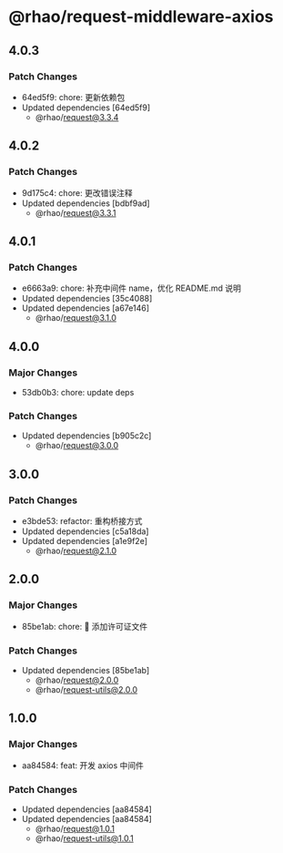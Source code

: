 # @rhao/request-middleware-axios

## 4.0.3

### Patch Changes

- 64ed5f9: chore: 更新依赖包
- Updated dependencies [64ed5f9]
  - @rhao/request@3.3.4

## 4.0.2

### Patch Changes

- 9d175c4: chore: 更改错误注释
- Updated dependencies [bdbf9ad]
  - @rhao/request@3.3.1

## 4.0.1

### Patch Changes

- e6663a9: chore: 补充中间件 name，优化 README.md 说明
- Updated dependencies [35c4088]
- Updated dependencies [a67e146]
  - @rhao/request@3.1.0

## 4.0.0

### Major Changes

- 53db0b3: chore: update deps

### Patch Changes

- Updated dependencies [b905c2c]
  - @rhao/request@3.0.0

## 3.0.0

### Patch Changes

- e3bde53: refactor: 重构桥接方式
- Updated dependencies [c5a18da]
- Updated dependencies [a1e9f2e]
  - @rhao/request@2.1.0

## 2.0.0

### Major Changes

- 85be1ab: chore: 🤖 添加许可证文件

### Patch Changes

- Updated dependencies [85be1ab]
  - @rhao/request@2.0.0
  - @rhao/request-utils@2.0.0

## 1.0.0

### Major Changes

- aa84584: feat: 开发 axios 中间件

### Patch Changes

- Updated dependencies [aa84584]
- Updated dependencies [aa84584]
  - @rhao/request@1.0.1
  - @rhao/request-utils@1.0.1
